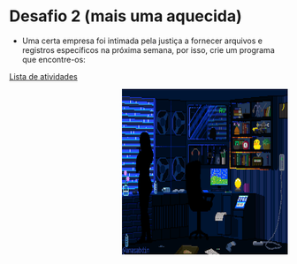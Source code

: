 # Desafio 2 (mais uma aquecida)

- Uma certa empresa foi intimada pela justiça a fornecer arquivos e registros específicos na próxima semana, por isso, crie um programa que encontre-os:

[Lista de atividades](./../python.md)

<img height="300" width="300" align="right" alt="Thinking in desktop" src="./assets/thinking.gif" />